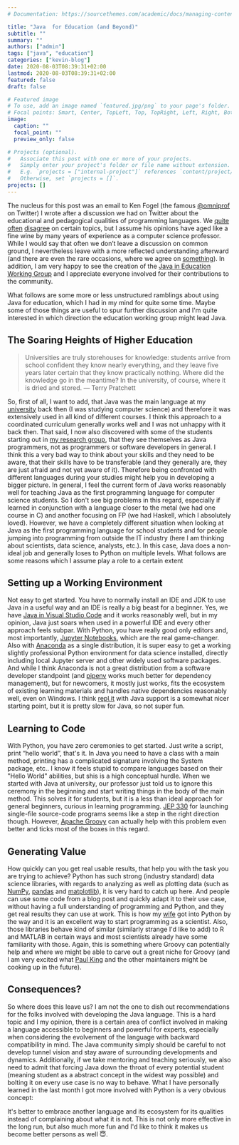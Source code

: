 ```yaml
---
# Documentation: https://sourcethemes.com/academic/docs/managing-content/

title: "Java  for Education (and Beyond)"
subtitle: ""
summary: ""
authors: ["admin"]
tags: ["java", "education"]
categories: ["kevin-blog"]
date: 2020-08-03T08:39:31+02:00
lastmod: 2020-08-03T08:39:31+02:00
featured: false
draft: false

# Featured image
# To use, add an image named `featured.jpg/png` to your page's folder.
# Focal points: Smart, Center, TopLeft, Top, TopRight, Left, Right, BottomLeft, Bottom, BottomRight.
image:
  caption: ""
  focal_point: ""
  preview_only: false

# Projects (optional).
#   Associate this post with one or more of your projects.
#   Simply enter your project's folder or file name without extension.
#   E.g. `projects = ["internal-project"]` references `content/project/deep-learning/index.md`.
#   Otherwise, set `projects = []`.
projects: []
---
```


The nucleus for this post was an email to Ken Fogel (the famous [@omniprof](https://twitter.com/omniprof) on Twitter) I wrote after a discussion we had on Twitter about the educational and pedagogical qualities of programming languages.
We [quite](https://twitter.com/Kiview/status/1282335981031612416) [often](https://twitter.com/Kiview/status/1248751688657371136) [disagree](https://twitter.com/Kiview/status/1282781682979012609) on certain topics, but I assume his opinions have aged like a fine wine by many years of experience as a computer science professor. 
While I would say that often we don’t leave a discussion on common ground, I nevertheless leave with a more reflected understanding afterward (and there are even the rare occasions, where we agree on [something](https://twitter.com/Kiview/status/1289603680497356801)). 
In addition, I am very happy to see the creation of the [Java in Education Working Group](https://community.oracle.com/community/groundbreakers/java/jcp/executive-committee/java-in-education-working-group) and I appreciate everyone involved for their contributions to the community.

What follows are some more or less unstructured ramblings about using Java for education, which I had in my mind for quite some time. Maybe some of those things are useful to spur further discussion and I'm quite interested in which direction the education working group might lead Java.

## The Soaring Heights of Higher Education

> Universities are truly storehouses for knowledge: students arrive from school confident they know nearly everything, and they leave five years later certain that they know practically nothing. Where did the knowledge go in the meantime? In the university, of course, where it is dried and stored. ― Terry Pratchett

So, first of all, I want to add, that Java was the main language at my [university](https://www.en.w-hs.de/) back then (I was studying computer science) and therefore it was extensively used in all kind of different courses. 
I think this approach to a coordinated curriculum generally works well and I was not unhappy with it back then. 
That said, I now also discovered with some of the students starting out in [my research group](https://bl.internet-sicherheit.de/), that they see themselves as Java programmers, not as programmers or software developers in general. 
I think this a very bad way to think about your skills and they need to be aware, that their skills have to be transferable (and they generally are, they are just afraid and not yet aware of it). 
Therefore being confronted with different languages during your studies might help you in developing a bigger picture.
In general, I feel the current form of Java works reasonably well for teaching Java as the first programming language for computer science students. 
So I don't see big problems in this regard, especially if learned in conjunction with a language closer to the metal (we had one course in C) and another focusing on FP (we had Haskell, which I absolutely loved).
However, we have a completely different situation when looking at Java as the first programming language for school students and for people jumping into programming from outside the IT industry (here I am thinking about scientists, data science, analysts, etc.). 
In this case, Java does a non-ideal job and generally loses to Python on multiple levels. 
What follows are some reasons which I assume play a role to a certain extent

## Setting up a Working Environment

Not easy to get started. You have to normally install an IDE and JDK to use Java in a useful way and an IDE is really a big beast for a beginner. 
Yes, we have [Java in Visual Studio Code](https://code.visualstudio.com/docs/languages/java) and it works reasonably well, but in my opinion, Java just soars when used in a powerful IDE and every other approach feels subpar. 
With Python, you have really good only editors and, most importantly, [Jupyter Notebooks](https://jupyter.org/), which are the real game-changer. 
Also with [Anaconda](https://www.anaconda.com/) as a single distribution, it is super easy to get a working slightly professional Python environment for data science installed, directly including local Jupyter server and other widely used software packages. 
And while I think Anaconda is not a great distribution from a software developer standpoint (and [pipenv](https://github.com/pypa/pipenv) works much better for dependency management), but for newcomers, it mostly just works, fits the ecosystem of existing learning materials and handles native dependencies reasonably well, even on Windows. 
I think [repl.it](https://repl.it/) with Java support is a somewhat nicer starting point, but it is pretty slow for Java, so not super fun.

## Learning to Code

With Python, you have zero ceremonies to get started. 
Just write a script, print “hello world”, that's it. 
In Java you need to have a class with a main method, printing has a complicated signature involving the System package, etc..
I know it feels stupid to compare languages based on their "Hello World" abilities, but shis is a high conceptual hurdle. 
When we started with Java at university, our professor just told us to ignore this ceremony in the beginning and start writing things in the body of the main method. 
This solves it for students, but it is a less than ideal approach for general beginners, curious in learning programming. [JEP 330](https://openjdk.java.net/jeps/330) for launching single-file source-code programs seems like a step in the right direction though. 
However, [Apache Groovy](https://groovy-lang.org/) can actually help with this problem even better and ticks most of the boxes in this regard. 

## Generating  Value

How quickly can you get real usable results, that help you with the task you are trying to achieve? 
Python has such strong (industry standard) data science libraries, with regards to analyzing as well as plotting data (such as [NumPy](https://numpy.org/), [pandas](https://pandas.pydata.org/) and [matplotlib](https://matplotlib.org/)), it is very hard to catch up here. 
And people can use some code from a blog post and quickly adapt it to their use case, without having a full understanding of programming and Python, and they get real results they can use at work. 
This is how my [wife](/home-nesli/) got into Python by the way and it is an excellent way to start programming as a scientist. 
Also, those libraries behave kind of similar (similarly strange I'd like to add) to R and MATLAB in certain ways and most scientists already have some familiarity with those. 
Again, this is something where Groovy can potentially help and where we might be able to carve out a great niche for Groovy (and I am very excited what [Paul King](https://twitter.com/paulk_asert) and the other maintainers might be cooking up in the future).

## Consequences?

So where does this leave us?
I am not the one to dish out recommendations for the folks involved with developing the Java language.
This is a hard topic and I my opinion, there is a certain area of conflict involved in making a language accessible to beginners and powerful for experts, 
especially when considering the evolvement of the language with backward compatibility in mind.
The Java community simply should be careful to not develop tunnel vision and stay aware of surrounding developments and dynamics. 
Additionally, if we take mentoring and teaching seriously, we also need to admit that forcing Java down the throat of every potential student (meaning student as a abstract concept in the widest way possible) and bolting it on every use case is no way to behave.
What I have personally learned in the last month I got more involved with Python is a very obvious concept: 

It's better to embrace another language and its ecosystem for its qualities instead of complaining about what it is not.
This is not only more effective in the long run, but also much more fun and I'd like to think it makes us become better persons as well 😇.